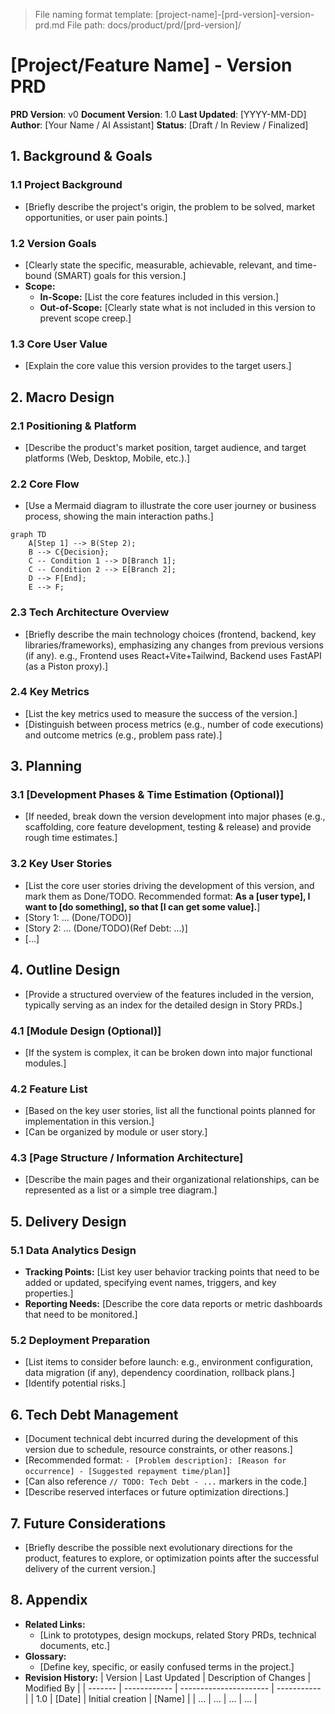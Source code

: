 > File naming format template: [project-name]-[prd-version]-version-prd.md
> File path: docs/product/prd/[prd-version]/

# [Project/Feature Name] - Version PRD

**PRD Version**: v0
**Document Version**: 1.0
**Last Updated**: [YYYY-MM-DD]
**Author**: [Your Name / AI Assistant]
**Status**: [Draft / In Review / Finalized]

## 1. Background & Goals

### 1.1 Project Background
*   [Briefly describe the project's origin, the problem to be solved, market opportunities, or user pain points.]

### 1.2 Version Goals
*   [Clearly state the specific, measurable, achievable, relevant, and time-bound (SMART) goals for this version.]
*   **Scope:**
    *   **In-Scope:** [List the core features included in this version.]
    *   **Out-of-Scope:** [Clearly state what is not included in this version to prevent scope creep.]

### 1.3 Core User Value
*   [Explain the core value this version provides to the target users.]

## 2. Macro Design

### 2.1 Positioning & Platform
*   [Describe the product's market position, target audience, and target platforms (Web, Desktop, Mobile, etc.).]

### 2.2 Core Flow
*   [Use a Mermaid diagram to illustrate the core user journey or business process, showing the main interaction paths.]

```mermaid
graph TD
    A[Step 1] --> B(Step 2);
    B --> C{Decision};
    C -- Condition 1 --> D[Branch 1];
    C -- Condition 2 --> E[Branch 2];
    D --> F[End];
    E --> F;
```

### 2.3 Tech Architecture Overview
*   [Briefly describe the main technology choices (frontend, backend, key libraries/frameworks), emphasizing any changes from previous versions (if any). e.g., Frontend uses React+Vite+Tailwind, Backend uses FastAPI (as a Piston proxy).]

### 2.4 Key Metrics
*   [List the key metrics used to measure the success of the version.]
*   [Distinguish between process metrics (e.g., number of code executions) and outcome metrics (e.g., problem pass rate).]

## 3. Planning

### 3.1 [Development Phases & Time Estimation (Optional)]
*   [If needed, break down the version development into major phases (e.g., scaffolding, core feature development, testing & release) and provide rough time estimates.]

### 3.2 Key User Stories
*   [List the core user stories driving the development of this version, and mark them as Done/TODO. Recommended format: **As a [user type], I want to [do something], so that [I can get some value].**]
*   [Story 1: ... (Done/TODO)]
*   [Story 2: ... (Done/TODO)(Ref Debt: ...)]
*   [...]

## 4. Outline Design

*   [Provide a structured overview of the features included in the version, typically serving as an index for the detailed design in Story PRDs.]

### 4.1 [Module Design (Optional)]
*   [If the system is complex, it can be broken down into major functional modules.]

### 4.2 Feature List
*   [Based on the key user stories, list all the functional points planned for implementation in this version.]
*   [Can be organized by module or user story.]

### 4.3 [Page Structure / Information Architecture]
*   [Describe the main pages and their organizational relationships, can be represented as a list or a simple tree diagram.]

## 5. Delivery Design

### 5.1 Data Analytics Design
*   **Tracking Points:** [List key user behavior tracking points that need to be added or updated, specifying event names, triggers, and key properties.]
*   **Reporting Needs:** [Describe the core data reports or metric dashboards that need to be monitored.]

### 5.2 Deployment Preparation
*   [List items to consider before launch: e.g., environment configuration, data migration (if any), dependency coordination, rollback plans.]
*   [Identify potential risks.]

## 6. Tech Debt Management

*   [Document technical debt incurred during the development of this version due to schedule, resource constraints, or other reasons.]
*   [Recommended format: `- [Problem description]: [Reason for occurrence] - [Suggested repayment time/plan]`]
*   [Can also reference `// TODO: Tech Debt - ...` markers in the code.]
*   [Describe reserved interfaces or future optimization directions.]

## 7. Future Considerations

*   [Briefly describe the possible next evolutionary directions for the product, features to explore, or optimization points after the successful delivery of the current version.]

## 8. Appendix

*   **Related Links:**
    *   [Link to prototypes, design mockups, related Story PRDs, technical documents, etc.]
*   **Glossary:**
    *   [Define key, specific, or easily confused terms in the project.]
*   **Revision History:**
    | Version | Last Updated | Description of Changes | Modified By |
    | ------- | ------------ | ---------------------- | ----------- |
    | 1.0     | [Date]       | Initial creation       | [Name]      |
    | ...     | ...          | ...                    | ...         |
